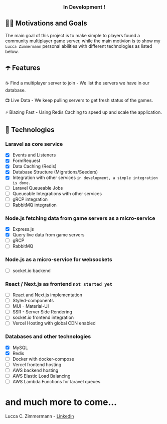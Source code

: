 <!-- tag line -->
<h3 align='center'> In Development ! </h3>


## 🙌🏼 Motivations and Goals

The main goal of this project is to make simple to players found a community multiplayer game server, while the main motivion is to show my `Lucca Zimmermann` personal abilities with different technologies as listed below.

## ☂️️ Features

☕ Find a multiplayer server to join - We list the servers we have in our database.

📺 Live Data - We keep pulling servers to get fresh status of the games.

⚡ Blazing Fast - Using Redis Caching to speed up and scale the application.


## 🦾 Technologies

### Laravel as core service
- [x] Events and Listeners
- [x] FormRequest
- [x] Data Caching (Redis)
- [x] Database Structure (Migrations/Seeders)
- [x] Integration with other services `in development, a simple integration is done.`
- [ ] Laravel Queueable Jobs
- [ ] Queueable Integrations with other services
- [ ] gRCP integration
- [ ] RabbitMQ integration

### Node.js fetching data from game servers as a micro-service
- [x] Express.js
- [x] Query live data from game servers
- [ ] gRCP
- [ ] RabbitMQ

### Node.js as a micro-service for websockets
- [ ] socket.io backend

### React / Next.js as frontend `not started yet`
- [ ] React and Next.js implementation
- [ ] Styled-components
- [ ] MUI - Material-UI
- [ ] SSR - Server Side Rendering
- [ ] socket.io frontend integration
- [ ] Vercel Hosting with global CDN enabled

### Databases and other technologies
- [x] MySQL
- [x] Redis
- [ ] Docker with docker-compose
- [ ] Vercel frontend hosting
- [ ] AWS backend hosting
- [ ] AWS Elastic Load Balancing
- [ ] AWS Lambda Functions for laravel queues

# and much more to come...
Lucca C. Zimmermann - [Linkedin](https://exemplo.com/)